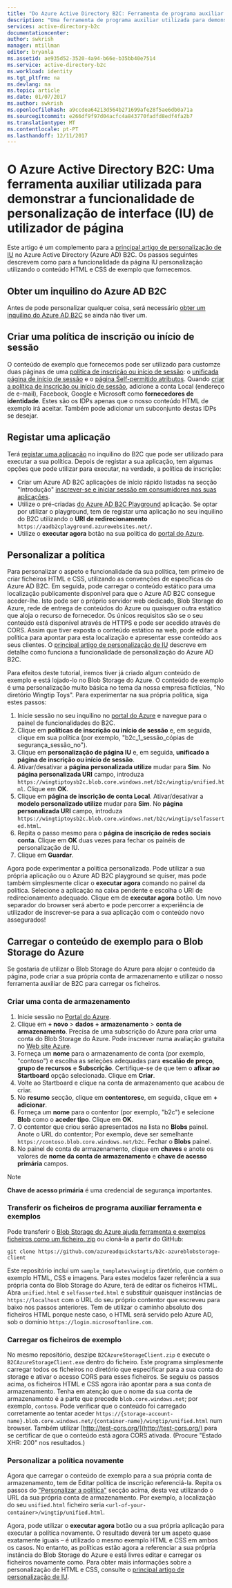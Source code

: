 ```yaml
---
title: "Do Azure Active Directory B2C: Ferramenta de programa auxiliar de personalização de página IU | Microsoft Docs"
description: "Uma ferramenta de programa auxiliar utilizada para demonstrar a funcionalidade da página IU personalização no Azure Active Directory B2C"
services: active-directory-b2c
documentationcenter: 
author: swkrish
manager: mtillman
editor: bryanla
ms.assetid: ae935d52-3520-4a94-b66e-b35bb40e7514
ms.service: active-directory-b2c
ms.workload: identity
ms.tgt_pltfrm: na
ms.devlang: na
ms.topic: article
ms.date: 01/07/2017
ms.author: swkrish
ms.openlocfilehash: a9ccdea64213d564b271699afe28f5ae6db0a71a
ms.sourcegitcommit: e266df9f97d04acfc4a843770fadfd8edf4fa2b7
ms.translationtype: MT
ms.contentlocale: pt-PT
ms.lasthandoff: 12/11/2017
---
```

# <a name="azure-active-directory-b2c-a-helper-tool-used-to-demonstrate-the-page-user-interface-ui-customization-feature"></a>O Azure Active Directory B2C: Uma ferramenta auxiliar utilizada para demonstrar a funcionalidade de personalização de interface (IU) de utilizador de página
Este artigo é um complemento para a [principal artigo de personalização de IU](active-directory-b2c-reference-ui-customization.md) no Azure Active Directory (Azure AD) B2C. Os passos seguintes descrevem como para a funcionalidade da página IU personalização utilizando o conteúdo HTML e CSS de exemplo que fornecemos.

## <a name="get-an-azure-ad-b2c-tenant"></a>Obter um inquilino do Azure AD B2C
Antes de pode personalizar qualquer coisa, será necessário [obter um inquilino do Azure AD B2C](active-directory-b2c-get-started.md) se ainda não tiver um.

## <a name="create-a-sign-up-or-sign-in-policy"></a>Criar uma política de inscrição ou início de sessão
O conteúdo de exemplo que fornecemos pode ser utilizado para customze duas páginas de uma [política de inscrição ou início de sessão](active-directory-b2c-reference-policies.md): o [unificada página de início de sessão](active-directory-b2c-reference-ui-customization.md) e o [página Self-permitido atributos](active-directory-b2c-reference-ui-customization.md). Quando [criar a política de inscrição ou início de sessão](active-directory-b2c-reference-policies.md#create-a-sign-up-or-sign-in-policy), adicione a conta Local (endereço de e-mail), Facebook, Google e Microsoft como **fornecedores de identidade**. Estes são os IDPs apenas que o nosso conteúdo HTML de exemplo irá aceitar.  Também pode adicionar um subconjunto destas IDPs se desejar.

## <a name="register-an-application"></a>Registar uma aplicação
Terá [registar uma aplicação](active-directory-b2c-app-registration.md) no inquilino do B2C que pode ser utilizado para executar a sua política. Depois de registar a sua aplicação, tem algumas opções que pode utilizar para executar, na verdade, a política de inscrição:

* Criar um Azure AD B2C aplicações de início rápido listadas na secção "Introdução" [inscrever-se e iniciar sessão em consumidores nas suas aplicações](active-directory-b2c-overview.md#get-started).
* Utilize o pré-criadas [do Azure AD B2C Playground](https://aadb2cplayground.azurewebsites.net) aplicação. Se optar por utilizar o playground, tem de registar uma aplicação no seu inquilino do B2C utilizando o **URI de redirecionamento** `https://aadb2cplayground.azurewebsites.net/`.
* Utilize o **executar agora** botão na sua política do [portal do Azure](https://portal.azure.com/).

## <a name="customize-your-policy"></a>Personalizar a política
Para personalizar o aspeto e funcionalidade da sua política, tem primeiro de criar ficheiros HTML e CSS, utilizando as convenções de específicas do Azure AD B2C. Em seguida, pode carregar o conteúdo estático para uma localização publicamente disponível para que o Azure AD B2C consegue aceder-lhe. Isto pode ser o próprio servidor web dedicado, Blob Storage do Azure, rede de entrega de conteúdos do Azure ou quaisquer outra estático que aloja o recurso de fornecedor. Os únicos requisitos são se o seu conteúdo está disponível através de HTTPS e pode ser acedido através de CORS. Assim que tiver exposta o conteúdo estático na web, pode editar a política para apontar para esta localização e apresentar esse conteúdo aos seus clientes. O [principal artigo de personalização de IU](active-directory-b2c-reference-ui-customization.md) descreve em detalhe como funciona a funcionalidade de personalização do Azure AD B2C.

Para efeitos deste tutorial, iremos tiver já criado algum conteúdo de exemplo e está lojado-lo no Blob Storage do Azure. O conteúdo de exemplo é uma personalização muito básica no tema da nossa empresa fictícias, "No diretório Wingtip Toys". Para experimentar na sua própria política, siga estes passos:

1. Inicie sessão no seu inquilino no [portal do Azure](https://portal.azure.com/) e navegue para o painel de funcionalidades do B2C.
2. Clique em **políticas de inscrição ou início de sessão** e, em seguida, clique em sua política (por exemplo, "b2c\_1\_sessão\_cópias de segurança\_sessão\_no").
3. Clique em **personalização de página IU** e, em seguida, **unificado a página de inscrição ou início de sessão**.
4. Ativar/desativar a **página personalizada utilize** mudar para **Sim**. No **página personalizada URI** campo, introduza `https://wingtiptoysb2c.blob.core.windows.net/b2c/wingtip/unified.html`. Clique em **OK**.
5. Clique em **página de inscrição de conta Local**. Ativar/desativar a **modelo personalizado utilize** mudar para **Sim**. No **página personalizada URI** campo, introduza `https://wingtiptoysb2c.blob.core.windows.net/b2c/wingtip/selfasserted.html`.
6. Repita o passo mesmo para o **página de inscrição de redes sociais conta**.
   Clique em **OK** duas vezes para fechar os painéis de personalização de IU.
7. Clique em **Guardar**.

Agora pode experimentar a política personalizada. Pode utilizar a sua própria aplicação ou o Azure AD B2C playground se quiser, mas pode também simplesmente clicar o **executar agora** comando no painel da política. Selecione a aplicação na caixa pendente e escolha o URI de redirecionamento adequado. Clique em de **executar agora** botão. Um novo separador do browser será aberto e pode percorrer a experiência de utilizador de inscrever-se para a sua aplicação com o conteúdo novo assegurados!

## <a name="upload-the-sample-content-to-azure-blob-storage"></a>Carregar o conteúdo de exemplo para o Blob Storage do Azure
Se gostaria de utilizar o Blob Storage do Azure para alojar o conteúdo da página, pode criar a sua própria conta de armazenamento e utilizar o nosso ferramenta auxiliar de B2C para carregar os ficheiros.

### <a name="create-a-storage-account"></a>Criar uma conta de armazenamento
1. Inicie sessão no [Portal do Azure](https://portal.azure.com/).
2. Clique em **+ novo** > **dados + armazenamento** > **conta de armazenamento**. Precisa de uma subscrição do Azure para criar uma conta do Blob Storage do Azure. Pode inscrever numa avaliação gratuita no [Web site Azure](https://azure.microsoft.com/pricing/free-trial/).
3. Forneça um **nome** para o armazenamento de conta (por exemplo, "contoso") e escolha as seleções adequadas para **escalão de preço**, **grupo de recursos** e  **Subscrição**. Certifique-se de que tem o **afixar ao Startboard** opção selecionada. Clique em **Criar**.
4. Volte ao Startboard e clique na conta de armazenamento que acabou de criar.
5. No **resumo** secção, clique em **contentores**e, em seguida, clique em **+ adicionar**.
6. Forneça um **nome** para o contentor (por exemplo, "b2c") e selecione **Blob** como o **aceder tipo**. Clique em **OK**.
7. O contentor que criou serão apresentados na lista no **Blobs** painel. Anote o URL do contentor; Por exemplo, deve ser semelhante `https://contoso.blob.core.windows.net/b2c`. Fechar o **Blobs** painel.
8. No painel de conta de armazenamento, clique em **chaves** e anote os valores de **nome da conta de armazenamento** e **chave de acesso primária** campos.

> [!NOTE]
> **Chave de acesso primária** é uma credencial de segurança importantes.
> 
> 

### <a name="download-the-helper-tool-and-sample-files"></a>Transferir os ficheiros de programa auxiliar ferramenta e exemplos
Pode transferir o [Blob Storage do Azure ajuda ferramenta e exemplos ficheiros como um ficheiro. zip](https://github.com/azureadquickstarts/b2c-azureblobstorage-client/archive/master.zip) ou cloná-la a partir do GitHub:

```
git clone https://github.com/azureadquickstarts/b2c-azureblobstorage-client
```

Este repositório inclui um `sample_templates\wingtip` diretório, que contém o exemplo HTML, CSS e imagens. Para estes modelos fazer referência a sua própria conta do Blob Storage do Azure, terá de editar os ficheiros HTML. Abra `unified.html` e `selfasserted.html` e substituir quaisquer instâncias de `https://localhost` com o URL do seu próprio contentor que escreveu para baixo nos passos anteriores. Tem de utilizar o caminho absoluto dos ficheiros HTML porque neste caso, o HTML será servido pelo Azure AD, sob o domínio `https://login.microsoftonline.com`.

### <a name="upload-the-sample-files"></a>Carregar os ficheiros de exemplo
No mesmo repositório, deszipe `B2CAzureStorageClient.zip` e execute o `B2CAzureStorageClient.exe` dentro do ficheiro. Este programa simplesmente carregar todos os ficheiros no diretório que especificar para a sua conta do storage e ativar o acesso CORS para esses ficheiros. Se seguiu os passos acima, os ficheiros HTML e CSS agora irão apontar para a sua conta de armazenamento. Tenha em atenção que o nome da sua conta de armazenamento é a parte que precede `blob.core.windows.net`; por exemplo, `contoso`. Pode verificar que o conteúdo foi carregado corretamente ao tentar aceder `https://{storage-account-name}.blob.core.windows.net/{container-name}/wingtip/unified.html` num browser. Também utilizar [http://test-cors.org/](http://test-cors.org/) para se certificar de que o conteúdo está agora CORS ativada. (Procure "Estado XHR: 200" nos resultados.)

### <a name="customize-your-policy-again"></a>Personalizar a política novamente
Agora que carregar o conteúdo de exemplo para a sua própria conta de armazenamento, tem de Editar política de inscrição referenciá-la. Repita os passos do ["Personalizar a política"](#customize-your-policy) secção acima, desta vez utilizando o URL da sua própria conta de armazenamento. Por exemplo, a localização do seu `unified.html` ficheiro seria `<url-of-your-container>/wingtip/unified.html`.

Agora, pode utilizar o **executar agora** botão ou a sua própria aplicação para executar a política novamente. O resultado deverá ter um aspeto quase exatamente iguais – é utilizado o mesmo exemplo HTML e CSS em ambos os casos. No entanto, as políticas estão agora a referenciar a sua própria instância do Blob Storage do Azure e está livres editar e carregar os ficheiros novamente como. Para obter mais informações sobre a personalização de HTML e CSS, consulte o [principal artigo de personalização de IU](active-directory-b2c-reference-ui-customization.md).

